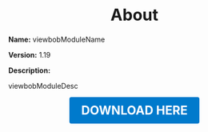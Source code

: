 <h1 style="text-align:center; font-size:2rem; font-weight:bold;">About</h1>

**Name:**
viewbobModuleName

**Version:**
1.19

**Description:**

viewbobModuleDesc




<p align="center"><a href="https://github.com/LiliaFramework/Modules/raw/refs/heads/gh-pages/viewbob.zip" style="display:inline-block;padding:12px 24px;font-size:1.5rem;font-weight:bold;text-decoration:none;color:#fff;background-color:var(--md-primary-fg-color,#007acc);border-radius:4px;">DOWNLOAD HERE</a></p>